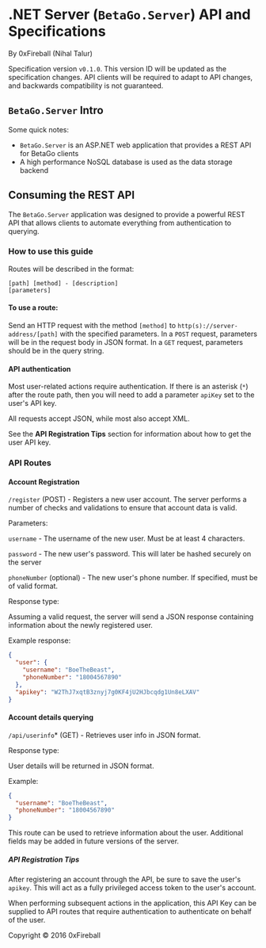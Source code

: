 
# .NET Server (`BetaGo.Server`) API and Specifications

By 0xFireball (Nihal Talur)

Specification version `v0.1.0`.
This version ID will be updated as the specification changes.
API clients will be required to adapt to API changes, and backwards
compatibility is not guaranteed.

## `BetaGo.Server` Intro

Some quick notes:

- `BetaGo.Server` is an ASP.NET web application that provides
a REST API for BetaGo clients
- A high performance NoSQL database is used as the data storage backend

## Consuming the REST API

The `BetaGo.Server` application was designed to provide a powerful REST API
that allows clients to automate everything from authentication to querying.

### How to use this guide

Routes will be described in the format:

```text
[path] [method] - [description]
[parameters]
```

#### To use a route:

Send an HTTP request with the method `[method]` to `http(s)://server-address/[path]`
with the specified parameters. In a `POST` request, parameters will be in the request
body in JSON format. In a `GET` request, parameters should be in the query string.

#### API authentication

Most user-related actions require authentication. If there is an asterisk (`*`) after
the route path, then you will need to add a parameter `apiKey` set to the user's API key.

All requests accept JSON, while most also accept XML.

See the **API Registration Tips** section for information about how to get the user API key.

### API Routes

#### Account Registration

`/register` (POST) - Registers a new user account. The server
performs a number of checks and validations to ensure that account data is valid.

Parameters:

`username` - The username of the new user. Must be at least 4 characters.

`password` - The new user's password. This will later be hashed securely on the server

`phoneNumber` (optional) - The new user's phone number. If specified, must be of valid format.

Response type:

Assuming a valid request, the server will send a JSON response containing
information about the newly registered user.

Example response:

```json
{
  "user": {
    "username": "BoeTheBeast",
    "phoneNumber": "18004567890"
  },
  "apikey": "W2ThJ7xqtB3znyj7g0KF4jU2HJbcqdg1Un8eLXAV"
}
```

#### Account details querying

`/api/userinfo`* (GET) - Retrieves user info in JSON format.

Response type:

User details will be returned in JSON format.

Example:

```json
{
  "username": "BoeTheBeast",
  "phoneNumber": "18004567890"
}
```

This route can be used to retrieve information about the user. Additional fields may be
added in future versions of the server.

##### API Registration Tips

After registering an account through the API, be sure to save the user's `apikey`.
This will act as a fully privileged access token to the user's account. 

When performing subsequent actions in the application, this API Key can be
supplied to API routes that require authentication to authenticate on behalf
of the user.

Copyright &copy; 2016 0xFireball